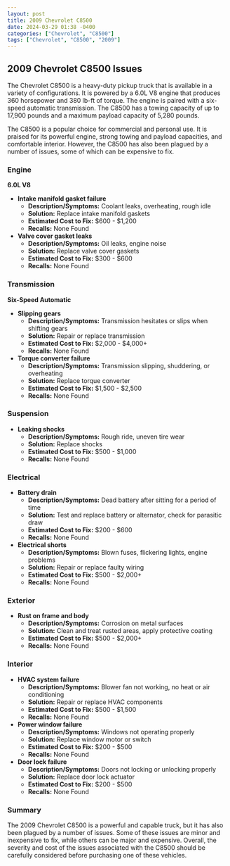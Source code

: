 ```yaml
---
layout: post
title: 2009 Chevrolet C8500
date: 2024-03-29 01:38 -0400
categories: ["Chevrolet", "C8500"]
tags: ["Chevrolet", "C8500", "2009"]
---
```

## 2009 Chevrolet C8500 Issues

The Chevrolet C8500 is a heavy-duty pickup truck that is available in a variety of configurations. It is powered by a 6.0L V8 engine that produces 360 horsepower and 380 lb-ft of torque. The engine is paired with a six-speed automatic transmission. The C8500 has a towing capacity of up to 17,900 pounds and a maximum payload capacity of 5,280 pounds.

The C8500 is a popular choice for commercial and personal use. It is praised for its powerful engine, strong towing and payload capacities, and comfortable interior. However, the C8500 has also been plagued by a number of issues, some of which can be expensive to fix.

### Engine

**6.0L V8**

* **Intake manifold gasket failure**
    * **Description/Symptoms:** Coolant leaks, overheating, rough idle
    * **Solution:** Replace intake manifold gaskets
    * **Estimated Cost to Fix:** $600 - $1,200
    * **Recalls:** None Found
* **Valve cover gasket leaks**
    * **Description/Symptoms:** Oil leaks, engine noise
    * **Solution:** Replace valve cover gaskets
    * **Estimated Cost to Fix:** $300 - $600
    * **Recalls:** None Found

### Transmission

**Six-Speed Automatic**

* **Slipping gears**
    * **Description/Symptoms:** Transmission hesitates or slips when shifting gears
    * **Solution:** Repair or replace transmission
    * **Estimated Cost to Fix:** $2,000 - $4,000+
    * **Recalls:** None Found
* **Torque converter failure**
    * **Description/Symptoms:** Transmission slipping, shuddering, or overheating
    * **Solution:** Replace torque converter
    * **Estimated Cost to Fix:** $1,500 - $2,500
    * **Recalls:** None Found

### Suspension

* **Leaking shocks**
    * **Description/Symptoms:** Rough ride, uneven tire wear
    * **Solution:** Replace shocks
    * **Estimated Cost to Fix:** $500 - $1,000
    * **Recalls:** None Found

### Electrical

* **Battery drain**
    * **Description/Symptoms:** Dead battery after sitting for a period of time
    * **Solution:** Test and replace battery or alternator, check for parasitic draw
    * **Estimated Cost to Fix:** $200 - $600
    * **Recalls:** None Found
* **Electrical shorts**
    * **Description/Symptoms:** Blown fuses, flickering lights, engine problems
    * **Solution:** Repair or replace faulty wiring
    * **Estimated Cost to Fix:** $500 - $2,000+
    * **Recalls:** None Found

### Exterior

* **Rust on frame and body**
    * **Description/Symptoms:** Corrosion on metal surfaces
    * **Solution:** Clean and treat rusted areas, apply protective coating
    * **Estimated Cost to Fix:** $500 - $2,000+
    * **Recalls:** None Found

### Interior

* **HVAC system failure**
    * **Description/Symptoms:** Blower fan not working, no heat or air conditioning
    * **Solution:** Repair or replace HVAC components
    * **Estimated Cost to Fix:** $500 - $1,500
    * **Recalls:** None Found
* **Power window failure**
    * **Description/Symptoms:** Windows not operating properly
    * **Solution:** Replace window motor or switch
    * **Estimated Cost to Fix:** $200 - $500
    * **Recalls:** None Found
* **Door lock failure**
    * **Description/Symptoms:** Doors not locking or unlocking properly
    * **Solution:** Replace door lock actuator
    * **Estimated Cost to Fix:** $200 - $500
    * **Recalls:** None Found

### Summary

The 2009 Chevrolet C8500 is a powerful and capable truck, but it has also been plagued by a number of issues. Some of these issues are minor and inexpensive to fix, while others can be major and expensive. Overall, the severity and cost of the issues associated with the C8500 should be carefully considered before purchasing one of these vehicles.
